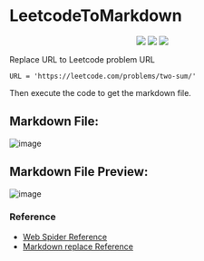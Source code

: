 # LeetcodeToMarkdown

<p align="center">

<img src="https://img.shields.io/badge/made%20by-Alone-blue.svg" >

<img src="https://img.shields.io/badge/python-3.9.0-green.svg">
 
<img src="https://badges.frapsoft.com/os/v1/open-source.svg?v=103" >

</p>

Replace URL to Leetcode problem URL

```python=
URL = 'https://leetcode.com/problems/two-sum/'
```

Then execute the code to get the markdown file.

## Markdown File:
![image](https://github.com/Alone0506/LeetcodeToMarkdown/assets/90964498/7e292ce4-edcf-479b-b8b2-764b89dde36f)

## Markdown File Preview:
![image](https://github.com/Alone0506/LeetcodeToMarkdown/assets/90964498/31a04531-a429-4a92-b666-69a2bb09b10a)

### Reference
- [Web Spider Reference](https://gcyml.github.io/2019/03/03/Python%E7%88%AC%E5%8F%96Leetcode%E9%A2%98%E7%9B%AE%E5%8F%8AAC%E4%BB%A3%E7%A0%81/)
- [Markdown replace Reference](https://github.com/eddgr/clip-leetcode/blob/master/source/main.js#L105)
